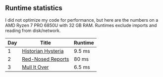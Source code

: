 ## Runtime statistics

I did not optimize my code for performance, but here are the numbers on a AMD Ryzen 7 PRO 6850U with 32 GB RAM. Runtimes exclude imports and reading from disk/network.

| Day | Title                                                     | Runtime |
| --- | --------------------------------------------------------- | ------- |
| 1   | [Historian Hysteria](https://adventofcode.com/2024/day/1) | 9.5 ms  |
| 2   | [Red-Nosed Reports](https://adventofcode.com/2024/day/2)  | 80 ms   |
| 3   | [Mull It Over](https://adventofcode.com/2024/day/3)       | 6.5 ms  |


